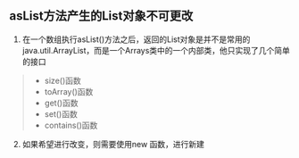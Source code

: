 asList方法产生的List对象不可更改
---
1. 在一个数组执行asList()方法之后，返回的List对象是并不是常用的java.util.ArrayList，而是一个Arrays类中的一个内部类，他只实现了几个简单的接口
>+ size()函数
>+ toArray()函数
>+ get()函数
>+ set()函数
>+ contains()函数
2. 如果希望进行改变，则需要使用new 函数，进行新建